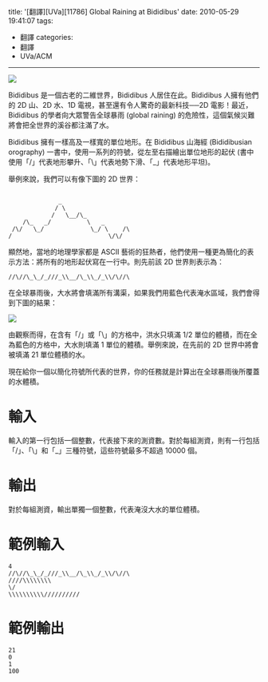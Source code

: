 title: '[翻譯][UVa][11786] Global Raining at Bididibus'
date: 2010-05-29 19:41:07
tags:
- 翻譯
categories:
- 翻譯
- UVa/ACM
---

![](/blog/img/20100529-194107-1.jpg)

Bididibus 是一個古老的二維世界，Bididibus 人居住在此。Bididibus 人擁有他們的 2D 山、2D 水、1D 電視，甚至還有令人驚奇的最新科技──2D 電影！最近，Bididibus 的學者向大眾警告全球暴雨 (global raining) 的危險性，這個氣候災難將會把全世界的溪谷都注滿了水。

<!-- more -->

Bididibus 擁有一樣高及一樣寬的單位地形。在 Bididibus 山海經 (Bididibusian orography) 一書中，使用一系列的符號，從左至右描繪出單位地形的起伏 (書中使用「/」代表地形攀升、「\」代表地勢下滑、「_」代表地形平坦)。

舉例來說，我們可以有像下圖的 2D 世界：

``` text

              _
             / \
            /   \__/\_
    /\_   _/          \   _
 /\/   \_/             \_/ \    /\
/                           \/\/
```

顯然地，當地的地理學家都是 ASCII 藝術的狂熱者，他們使用一種更為簡化的表示方法：將所有的地形起伏寫在一行中。則先前該 2D 世界則表示為：

``` text
//\//\_\_/_///_\\__/\_\\_/_\\/\//\
```

在全球暴雨後，大水將會填滿所有溝渠，如果我們用藍色代表淹水區域，我們會得到下圖的結果：

![](/blog/img/uva/p11786-1.png)

由觀察而得，在含有「/」或「\」的方格中，洪水只填滿 1/2 單位的體積，而在全為藍色的方格中，大水則填滿 1 單位的體積。舉例來說，在先前的 2D 世界中將會被填滿 21 單位體積的水。

現在給你一個以簡化符號所代表的世界，你的任務就是計算出在全球暴雨後所覆蓋的水體積。

# 輸入

輸入的第一行包括一個整數，代表接下來的測資數。對於每組測資，則有一行包括「/」、「\」和「_」三種符號，這些符號最多不超過 10000 個。

# 輸出

對於每組測資，輸出單獨一個整數，代表淹沒大水的單位體積。

# 範例輸入

``` text
4
//\//\_\_/_///_\\__/\_\\_/_\\/\//\
////\\\\\\\\
\/
\\\\\\\\\\//////////
```

# 範例輸出

``` text
21
0
1
100
```